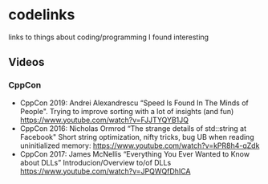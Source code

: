 # codelinks
links to things about coding/programming I found interesting

## Videos

### CppCon

* CppCon 2019: Andrei Alexandrescu “Speed Is Found In The Minds of People". Trying to improve sorting with a lot of insights (and fun) https://www.youtube.com/watch?v=FJJTYQYB1JQ
* CppCon 2016: Nicholas Ormrod “The strange details of std::string at Facebook"  Short string optimization, nifty tricks, bug UB when reading uninitialized memory: https://www.youtube.com/watch?v=kPR8h4-qZdk
* CppCon 2017: James McNellis “Everything You Ever Wanted to Know about DLLs” Introducion/Overview to/of DLLs https://www.youtube.com/watch?v=JPQWQfDhICA
